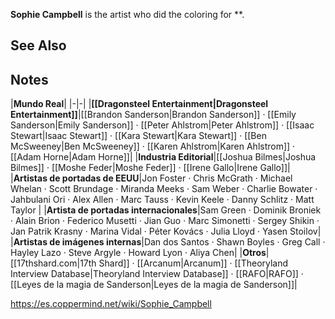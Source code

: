 **Sophie Campbell** is the artist who did the coloring for **.

## See Also


## Notes

|**Mundo Real**|
|-|-|
|**[[Dragonsteel Entertainment\|Dragonsteel Entertainment]]**|[[Brandon Sanderson\|Brandon Sanderson]] · [[Emily Sanderson\|Emily Sanderson]] · [[Peter Ahlstrom\|Peter Ahlstrom]] · [[Isaac Stewart\|Isaac Stewart]] · [[Kara Stewart\|Kara Stewart]] · [[Ben McSweeney\|Ben McSweeney]] · [[Karen Ahlstrom\|Karen Ahlstrom]] · [[Adam Horne\|Adam Horne]]|
|**Industria Editorial**|[[Joshua Bilmes\|Joshua Bilmes]] · [[Moshe Feder\|Moshe Feder]] · [[Irene Gallo\|Irene Gallo]]|
|**Artistas de portadas de EEUU**|Jon Foster · Chris McGrath · Michael Whelan · Scott Brundage · Miranda Meeks · Sam Weber · Charlie Bowater · Jahbulani Ori · Alex Allen · Marc Tauss · Kevin Keele · Danny Schlitz · Matt Taylor |
|**Artista de portadas internacionales**|Sam Green · Dominik Broniek · Alain Brion · Federico Musetti · Jian Guo · Marc Simonetti · Sergey Shikin · Jan Patrik Krasny · Marina Vidal · Péter Kovács · Julia Lloyd · Yasen Stoilov|
|**Artistas de imágenes internas**|Dan dos Santos · Shawn Boyles · Greg Call · Hayley Lazo · Steve Argyle · Howard Lyon · Aliya Chen|
|**Otros**|[[17thshard.com\|17th Shard]] · [[Arcanum\|Arcanum]] · [[Theoryland Interview Database\|Theoryland Interview Database]] · [[RAFO\|RAFO]] · [[Leyes de la magia de Sanderson\|Leyes de la magia de Sanderson]]|



https://es.coppermind.net/wiki/Sophie_Campbell